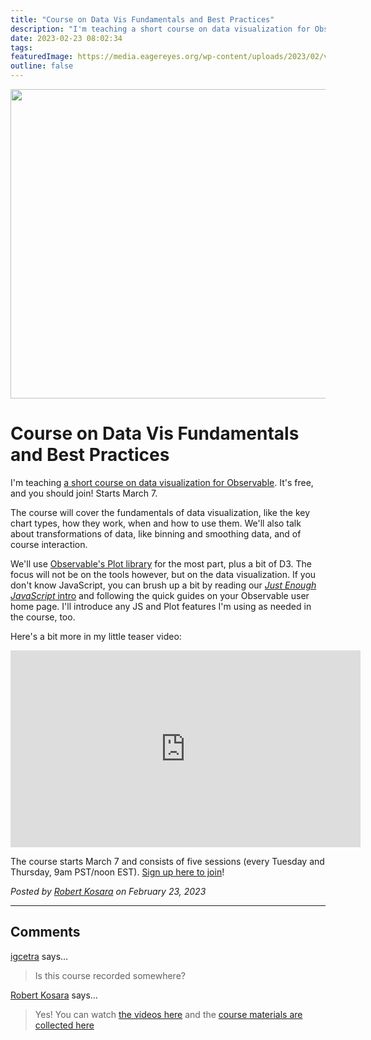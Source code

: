 ```yaml
---
title: "Course on Data Vis Fundamentals and Best Practices"
description: "I'm teaching a short course on data visualization for Observable. It's free, and you should join! Starts March 7."
date: 2023-02-23 08:02:34
tags: 
featuredImage: https://media.eagereyes.org/wp-content/uploads/2023/02/vis-course-thumb.png
outline: false
---
```


<p align="center"><img src="https://media.eagereyes.org/wp-content/uploads/2023/02/vis-course-thumb.png" width="660" height="495" /></p>

# Course on Data Vis Fundamentals and Best Practices

I'm teaching <a href="https://observablehq.com/@observablehq/datavizcourse?utm_medium=video&amp;utm_campaign=datavizcourse&amp;utm_source=videoembed" target="_blank" rel="noreferrer noopener">a short course on data visualization for Observable</a>. It's free, and you should join! Starts March 7.

The course will cover the fundamentals of data visualization, like the key chart types, how they work, when and how to use them. We'll also talk about transformations of data, like binning and smoothing data, and of course interaction.

We'll use <a href="https://observablehq.com/@observablehq/plot?collection=@observablehq/plot">Observable's Plot library</a> for the most part, plus a bit of D3. The focus will not be on the tools however, but on the data visualization. If you don't know JavaScript, you can brush up a bit by reading our <a href="https://observablehq.com/@observablehq/learn-javascript-introduction" target="_blank" rel="noreferrer noopener"><em>Just Enough JavaScript</em> intro</a> and following the quick guides on your Observable user home page. I'll introduce any JS and Plot features I'm using as needed in the course, too.

Here's a bit more in my little teaser video:

<iframe width="560" height="315" src="https://www.youtube.com/embed/fupMzCU1sOo?si=pse09pLGUagohARo" title="YouTube video player" frameborder="0" allow="accelerometer; autoplay; clipboard-write; encrypted-media; gyroscope; picture-in-picture; web-share" allowfullscreen></iframe>
<p></p>

The course starts March 7 and consists of five sessions (every Tuesday and Thursday, 9am PST/noon EST). <a href="https://observablehq.com/@observablehq/datavizcourse?utm_medium=video&amp;utm_campaign=datavizcourse&amp;utm_source=videoembed" target="_blank" rel="noreferrer noopener">Sign up here to join</a>!


_Posted by <a href="/about">Robert Kosara</a> on February 23, 2023_


<aside class="comments">

---
## Comments

<a href="http://igcetra.wordpress.com" rel="nofollow noopener" target="_blank">igcetra</a> says…
>	Is this course recorded somewhere?

<a href="/about" rel="nofollow noopener" target="_blank">Robert Kosara</a> says…
>	Yes! You can watch <a href="https://www.youtube.com/watch?v=WJ1c54Ab-o8&list=PLOHIJAFwtkEdEQ698jmgoEiC2FFtq-gys" rel="nofollow ugc">the videos here</a> and the <a href="https://observablehq.com/@observablehq/course-materials-and-pointers?collection=@observablehq/data-vis-course" rel="nofollow ugc">course materials are collected here</a>

</aside>

